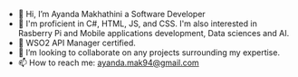 - 👋 Hi, I’m Ayanda Makhathini a Software Developer
- 👀 I'm proficient in C#, HTML, JS, and CSS. I'm also interested in Rasberry Pi and Mobile applications development, Data sciences and AI.
- 🌱 WSO2 API Manager certified.
- 💞️ I’m looking to collaborate on any projects surrounding my expertise.  
- 📫 How to reach me:  ayanda.mak94@gmail.com

<!---
AyandaMak/AyandaMak is a ✨ special ✨ repository because its `README.md` (this file) appears on your GitHub profile.
You can click the Preview link to take a look at your changes.
--->
